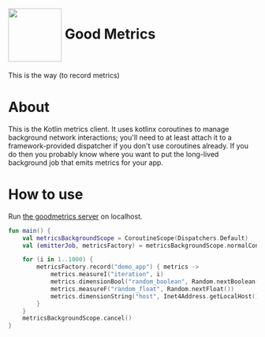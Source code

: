 # <img src="https://user-images.githubusercontent.com/3454741/151748581-1ad6c34c-f583-4813-b878-d19c98ec3427.png" width="108em" align="center"/> Good Metrics

This is the way (to record metrics)

# About
This is the Kotlin metrics client. It uses kotlinx coroutines to manage background
network interactions; you'll need to at least attach it to a framework-provided
dispatcher if you don't use coroutines already. If you do then you probably know
where you want to put the long-lived background job that emits metrics for your app.

# How to use
Run [the goodmetrics server](https://github.com/WarriorOfWire/goodmetrics) on localhost.

```kotlin
fun main() {
    val metricsBackgroundScope = CoroutineScope(Dispatchers.Default)
    val (emitterJob, metricsFactory) = metricsBackgroundScope.normalConfig()

    for (i in 1..1000) {
        metricsFactory.record("demo_app") { metrics ->
            metrics.measureI("iteration", i)
            metrics.dimensionBool("random_boolean", Random.nextBoolean())
            metrics.measureF("random_float", Random.nextFloat())
            metrics.dimensionString("host", Inet4Address.getLocalHost().hostName)
        }
    }
    metricsBackgroundScope.cancel()
}
```
